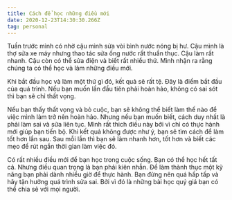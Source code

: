 ```yaml
---
title: Cách để học những điều mới
date: 2020-12-23T14:30:30.266Z
tag: personal
---
```

Tuần trước mình có nhờ cậu mình sửa vòi bình nước nóng bị hư. Cậu mình là thợ sửa xe máy nhưng thao tác sửa ống nước rất thuần thục. Cậu làm rất nhanh. Cậu còn có thể sửa điện và biết rất nhiều thứ. Mình nhận ra rằng chúng ta có thể học và làm những điều mới. 

Khi bắt đầu học và làm một thứ gì đó, kết quả sẽ rất tệ. Đây là điểm bắt đầu của quá trình. Nếu bạn muốn lần đầu tiên phải hoàn hảo, không có sai sót thì bạn sẽ chỉ thất vọng. 

Nếu bạn thấy thất vọng và bỏ cuộc, bạn sẽ không thể biết làm thế nào để việc mình làm trở nên hoàn hảo. Nhưng nếu bạn muốn biết, cách duy nhất là phải làm sai và sửa liên tục. Mình rất thich điều này bởi vì chỉ có thực hành mới giúp bạn tiến bộ. Khi kết quả không được như ý, bạn sẽ tìm cách để làm tốt hơn lần sau. Sau mỗi lần thì bạn sẽ làm nhanh hơn, tốt hơn và biết các mẹo để rút ngắn thời gian làm việc đó.

Có rất nhiều điều mới để bạn học trong cuộc sống. Bạn có thể học hết tất cả. Nhưng điều quan trọng là bạn phải kiên nhẫn. Để làm thành thục một kỹ năng bạn phải dành nhiều giờ để thực hành. Bạn đừng nên quá hấp tấp và hãy tận hưởng quá trình sửa sai. Bởi vì đó là những bài học quý giá bạn có thể chia sẻ với mọi người.